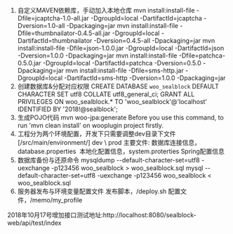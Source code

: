 1. 自定义MAVEN依赖库，手动加入本地仓库
  mvn install:install-file -Dfile=jcaptcha-1.0-all.jar -DgroupId=local -DartifactId=jcaptcha -Dversion=1.0-all -Dpackaging=jar
  mvn install:install-file -Dfile=thumbnailator-0.4.5-all.jar -DgroupId=local -DartifactId=thumbnailator -Dversion=0.4.5-all -Dpackaging=jar
  mvn install:install-file -Dfile=json-1.0.0.jar -DgroupId=local -DartifactId=json -Dversion=1.0.0 -Dpackaging=jar
  mvn install:install-file -Dfile=patchca-0.5.0.jar -DgroupId=local -DartifactId=patchca -Dversion=0.5.0 -Dpackaging=jar
  mvn install:install-file -Dfile=sms-http.jar -DgroupId=local -DartifactId=sms-http -Dversion=1.0.0 -Dpackaging=jar
2. 创建数据库&分配对应权限 
  CREATE DATABASE `woo_sealblock` DEFAULT CHARACTER SET utf8 COLLATE utf8_general_ci;
  GRANT ALL PRIVILEGES ON woo_sealblock.* TO 'woo_sealblock'@'localhost' IDENTIFIED BY '2018!@sealblock';
3. 生成POJO代码
    mvn woo-jpa:generate
    Before you use this command, to run 'mvn clean install' on wooplugin project firstly.
4. 工程分为两个环境配置，开发下只需要调整dev目录下文件 [/src/main/environment/]
    dev \ prod
    主要文件:
    ​	数据库连接信息，database.properties
    ​	本地化配置信息，system.proterties
    ​	Spring配置信息
5. 数据库备份与还原命令
  mysqldump --default-character-set=utf8 -uexchange -p123456 woo_sealblock > woo_sealblock.sql
  mysql --default-character-set=utf8 -uexchange -p123456 woo_sealblock < woo_sealblock.sql
6. 服务器发布与环境变量配置文件
  发布脚本，/deploy.sh
  配置文件，/memo/my_profile



2018年10月17号增加接口测试地址:http://localhost:8080/sealblock-web/api/test/index